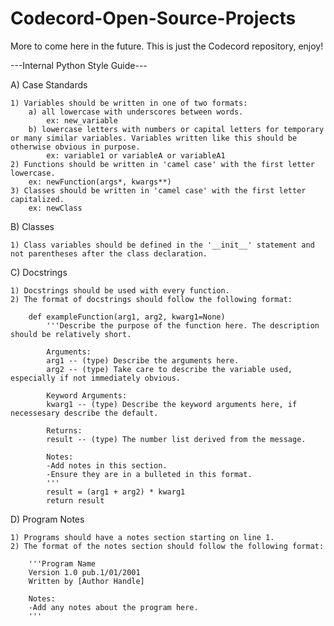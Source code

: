 # Codecord-Open-Source-Projects
More to come here in the future. This is just the Codecord repository, enjoy!

---Internal Python Style Guide---

A) Case Standards

    1) Variables should be written in one of two formats:
        a) all lowercase with underscores between words.
            ex: new_variable
        b) lowercase letters with numbers or capital letters for temporary or many similar variables. Variables written like this should be otherwise obvious in purpose.
            ex: variable1 or variableA or variableA1
    2) Functions should be written in 'camel case' with the first letter lowercase.
        ex: newFunction(args*, kwargs**)
    3) Classes should be written in 'camel case' with the first letter capitalized.
        ex: newClass

B) Classes

    1) Class variables should be defined in the '__init__' statement and not parentheses after the class declaration.

C) Docstrings

    1) Docstrings should be used with every function.
    2) The format of docstrings should follow the following format:
        
        def exampleFunction(arg1, arg2, kwarg1=None)
            '''Describe the purpose of the function here. The description should be relatively short.

            Arguments:
            arg1 -- (type) Describe the arguments here.
            arg2 -- (type) Take care to describe the variable used, especially if not immediately obvious.

            Keyword Arguments: 
            kwarg1 -- (type) Describe the keyword arguments here, if necessesary describe the default.

            Returns:
            result -- (type) The number list derived from the message.

            Notes:
            -Add notes in this section.
            -Ensure they are in a bulleted in this format.
            '''
            result = (arg1 + arg2) * kwarg1
            return result

D) Program Notes

    1) Programs should have a notes section starting on line 1.
    2) The format of the notes section should follow the following format:
    
        '''Program Name
        Version 1.0 pub.1/01/2001
        Written by [Author Handle]

        Notes:
        -Add any notes about the program here.
        '''
